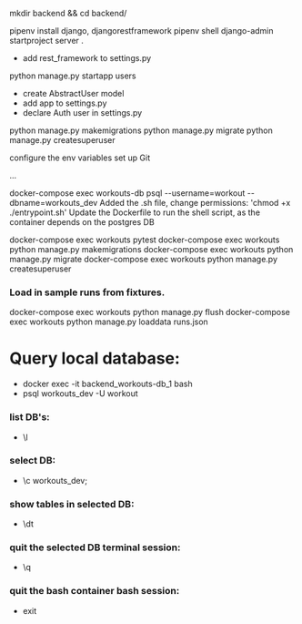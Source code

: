 mkdir backend && cd backend/

pipenv install django, djangorestframework
pipenv shell
django-admin startproject server .
* add rest_framework to settings.py

python manage.py startapp users
* create AbstractUser model
* add app to settings.py
* declare Auth user in settings.py

python manage.py makemigrations
python manage.py migrate
python manage.py createsuperuser

configure the env variables
set up Git 

...

docker-compose exec workouts-db psql --username=workout --dbname=workouts_dev
Added the .sh file, change permissions: 'chmod +x ./entrypoint.sh'
Update the Dockerfile to run the shell script, as the container depends on the postgres DB

docker-compose exec workouts pytest
docker-compose exec workouts python manage.py makemigrations
docker-compose exec workouts python manage.py migrate
docker-compose exec workouts python manage.py createsuperuser

### Load in sample runs from fixtures.
docker-compose exec workouts python manage.py flush
docker-compose exec workouts python manage.py loaddata runs.json

# Query local database:
* docker exec -it backend_workouts-db_1 bash
* psql workouts_dev -U workout
### list DB's:
* \l
### select DB:
* \c workouts_dev;
### show tables in selected DB:
* \dt
### quit the selected DB terminal session:
* \q
### quit the bash container bash session:
* exit